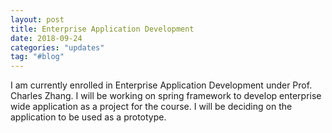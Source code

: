 ```yaml
---
layout: post
title: Enterprise Application Development 
date: 2018-09-24
categories: "updates"
tag: "#blog"
---
```


I am currently enrolled in Enterprise Application Development under Prof. Charles Zhang. I will be working on spring framework to develop enterprise wide application as a project for the course. I will be deciding on the application to be used as a prototype.